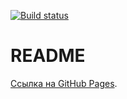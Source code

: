 [![Build status](https://ci.appveyor.com/api/projects/status/8gnbbjs845ts1sp5?svg=true)](https://ci.appveyor.com/project/LiquidAssContainer/ahj-dom-element-moving)

# README

[Ссылка на GitHub Pages](https://liquidasscontainer.github.io/ahj_dom_element-moving/).